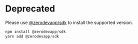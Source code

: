 # Deprecated

Please use [@zerodevapp/sdk](https://www.npmjs.com/package/@zerodevapp/sdk) to install the supported version.

```ts
npm install @zerodevapp/sdk
yarn add @zerodevapp/sdk
```
